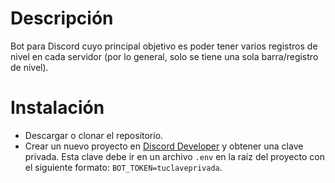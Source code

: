 # Descripción
Bot para Discord cuyo principal objetivo es poder tener varios registros de nivel en cada servidor (por lo general, solo se tiene una sola barra/registro de nivel).

# Instalación

* Descargar o clonar el repositorio.
* Crear un nuevo proyecto en [Discord Developer](https://discord.com/developers/docs/intro) y obtener una clave privada. Esta clave debe ir en un archivo `.env` en la raíz del proyecto con el siguiente formato: `BOT_TOKEN=tuclaveprivada`.
